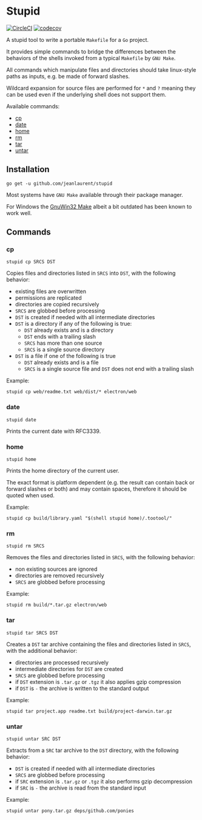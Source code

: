 # Stupid

[![CircleCI](https://circleci.com/gh/jeanlaurent/stupid/tree/master.svg?style=shield)](https://circleci.com/gh/jeanlaurent/stupid/tree/master)
[![codecov](https://codecov.io/gh/jeanlaurent/stupid/branch/master/graph/badge.svg)](https://codecov.io/gh/jeanlaurent/stupid)

A stupid tool to write a portable `Makefile` for a `Go` project.

It provides simple commands to bridge the differences between the behaviors of the shells invoked from a typical `Makefile` by `GNU Make`.

All commands which manipulate files and directories should take linux-style paths as inputs, e.g. be made of forward slashes.

Wildcard expansion for source files are performed for `*` and `?` meaning they can be used even if the underlying shell does not support them.

Available commands:
* [cp](#cp)
* [date](#date)
* [home](#home)
* [rm](#rm)
* [tar](#tar)
* [untar](#untar)

## Installation

```
go get -u github.com/jeanlaurent/stupid
```

Most systems have `GNU Make` available through their package manager.

For Windows the [GnuWin32 Make](http://gnuwin32.sourceforge.net/packages/make.htm) albeit a bit outdated has been known to work well.

## Commands

### cp
```
stupid cp SRCS DST
```
Copies files and directories listed in `SRCS` into `DST`, with the following behavior:
* existing files are overwritten
* permissions are replicated
* directories are copied recursively
* `SRCS` are globbed before processing
* `DST` is created if needed with all intermediate directories
* `DST` is a directory if any of the following is true:
  * `DST` already exists and is a directory
  * `DST` ends with a trailing slash
  * `SRCS` has more than one source
  * `SRCS` is a single source directory
* `DST` is a file if one of the following is true
  * `DST` already exists and is a file
  * `SRCS` is a single source file and `DST` does not end with a trailing slash

Example:
```
stupid cp web/readme.txt web/dist/* electron/web
```

### date
```
stupid date
```
Prints the current date with RFC3339.

### home
```
stupid home
```
Prints the home directory of the current user.

The exact format is platform dependent (e.g. the result can contain back or forward slashes or both) and may contain spaces, therefore it should be quoted when used.

Example:
```
stupid cp build/library.yaml "$(shell stupid home)/.tootool/"
```

### rm
```
stupid rm SRCS
```
Removes the files and directories listed in `SRCS`, with the following behavior:
* non existing sources are ignored
* directories are removed recursively
* `SRCS` are globbed before processing

Example:
```
stupid rm build/*.tar.gz electron/web
```

### tar
```
stupid tar SRCS DST
```
Creates a `DST` tar archive containing the files and directories listed in `SRCS`, with the additional behavior:
* directories are processed recursively
* intermediate directories for `DST` are created
* `SRCS` are globbed before processing
* if `DST` extension is `.tar.gz` or `.tgz` it also applies gzip compression
* if `DST` is `-` the archive is written to the standard output

Example:
```
stupid tar project.app readme.txt build/project-darwin.tar.gz
```

### untar
```
stupid untar SRC DST
```
Extracts from a `SRC` tar archive to the `DST` directory, with the following behavior:
* `DST` is created if needed with all intermediate directories
* `SRCS` are globbed before processing
* if `SRC` extension is `.tar.gz` or `.tgz` it also performs gzip decompression
* if `SRC` is `-` the archive is read from the standard input

Example:
```
stupid untar pony.tar.gz deps/github.com/ponies
```
